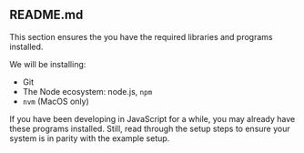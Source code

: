 ## README.md
This section ensures the you have the required libraries and programs installed.

We will be installing:
* Git
* The Node ecosystem: node.js, `npm` 
* `nvm` (MacOS only)

If you have been developing in JavaScript for a while, you may already have these programs installed. Still, read through the setup steps to ensure your system is in parity with the example setup.